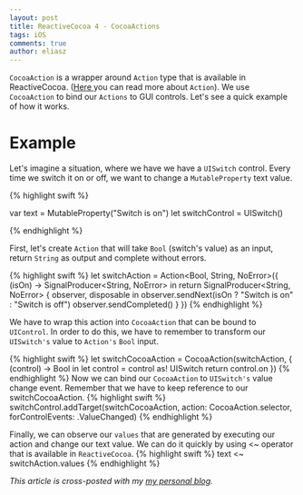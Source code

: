 ```yaml
---
layout: post
title: ReactiveCocoa 4 - CocoaActions
tags: iOS
comments: true
author: eliasz
---
```


`CocoaAction` is a wrapper around `Action` type that is available in ReactiveCocoa. ([Here ](http://blog.brightinventions.pl/reactivecocoa-4-action/) you can read more about `Action`). We use `CocoaAction` to bind our `Actions` to GUI controls. Let's see a quick example of how it works.

Example
===
Let's imagine a situation, where we have we have a `UISwitch` control. Every time we switch it on or off, we want to change a `MutableProperty` text value.

{% highlight swift %}

var text = MutableProperty<String>("Switch is on")
let switchControl = UISwitch()

{% endhighlight %}

First, let's create `Action` that will take `Bool` (switch's value) as an input, return `String` as output and complete without errors.

{% highlight swift %}
let switchAction = Action<Bool, String, NoError>({ (isOn) -> SignalProducer<String, NoError> in
  return SignalProducer<String, NoError> { observer, disposable in
    observer.sendNext(isOn ? "Switch is on" : "Switch is off")
    observer.sendCompleted()
  }
})
{% endhighlight %}

We have to wrap this action into `CocoaAction` that can be bound to `UIControl`. In order to do this, we have to remember to transform our `UISwitch's` value to `Action's` `Bool` input.

{% highlight swift %}
let switchCocoaAction = CocoaAction(switchAction, { (control) -> Bool in
    let control = control as! UISwitch
    return control.on
})
{% endhighlight %}
Now we can bind our `CocoaAction` to `UISwitch's` value change event. Remember that we have to keep reference to our switchCocoaAction.
{% highlight swift %}
switchControl.addTarget(switchCocoaAction, action: CocoaAction.selector, forControlEvents: .ValueChanged)
{% endhighlight %}

Finally, we can observe our `values` that are generated by executing our action and change our text value. We can do it quickly by using <~ operator that is available in `ReactiveCocoa`.
{% highlight swift %}
text <~ switchAction.values
{% endhighlight %}

*This article is cross-posted with my [my personal blog](http://eluss.github.io/).*
